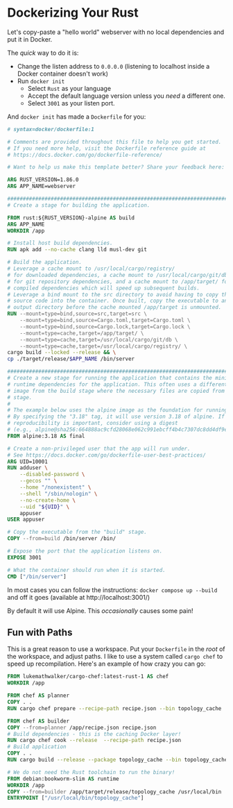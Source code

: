 # Dockerizing Your Rust

Let's copy-paste a "hello world" webserver with no local dependencies and put it in Docker.

The *quick* way to do it is:

* Change the listen address to `0.0.0.0` (listening to localhost inside a Docker container doesn't work)
* Run `docker init`
    * Select `Rust` as your language
    * Accept the default language version unless you *need* a different one.
    * Select `3001` as your listen port.

And `docker init` has made a `Dockerfile` for you:

```dockerfile
# syntax=docker/dockerfile:1

# Comments are provided throughout this file to help you get started.
# If you need more help, visit the Dockerfile reference guide at
# https://docs.docker.com/go/dockerfile-reference/

# Want to help us make this template better? Share your feedback here: https://forms.gle/ybq9Krt8jtBL3iCk7

ARG RUST_VERSION=1.86.0
ARG APP_NAME=webserver

################################################################################
# Create a stage for building the application.

FROM rust:${RUST_VERSION}-alpine AS build
ARG APP_NAME
WORKDIR /app

# Install host build dependencies.
RUN apk add --no-cache clang lld musl-dev git

# Build the application.
# Leverage a cache mount to /usr/local/cargo/registry/
# for downloaded dependencies, a cache mount to /usr/local/cargo/git/db
# for git repository dependencies, and a cache mount to /app/target/ for
# compiled dependencies which will speed up subsequent builds.
# Leverage a bind mount to the src directory to avoid having to copy the
# source code into the container. Once built, copy the executable to an
# output directory before the cache mounted /app/target is unmounted.
RUN --mount=type=bind,source=src,target=src \
    --mount=type=bind,source=Cargo.toml,target=Cargo.toml \
    --mount=type=bind,source=Cargo.lock,target=Cargo.lock \
    --mount=type=cache,target=/app/target/ \
    --mount=type=cache,target=/usr/local/cargo/git/db \
    --mount=type=cache,target=/usr/local/cargo/registry/ \
cargo build --locked --release && \
cp ./target/release/$APP_NAME /bin/server

################################################################################
# Create a new stage for running the application that contains the minimal
# runtime dependencies for the application. This often uses a different base
# image from the build stage where the necessary files are copied from the build
# stage.
#
# The example below uses the alpine image as the foundation for running the app.
# By specifying the "3.18" tag, it will use version 3.18 of alpine. If
# reproducibility is important, consider using a digest
# (e.g., alpine@sha256:664888ac9cfd28068e062c991ebcff4b4c7307dc8dd4df9e728bedde5c449d91).
FROM alpine:3.18 AS final

# Create a non-privileged user that the app will run under.
# See https://docs.docker.com/go/dockerfile-user-best-practices/
ARG UID=10001
RUN adduser \
    --disabled-password \
    --gecos "" \
    --home "/nonexistent" \
    --shell "/sbin/nologin" \
    --no-create-home \
    --uid "${UID}" \
    appuser
USER appuser

# Copy the executable from the "build" stage.
COPY --from=build /bin/server /bin/

# Expose the port that the application listens on.
EXPOSE 3001

# What the container should run when it is started.
CMD ["/bin/server"]
```

In most cases you can follow the instructions: `docker compose up --build` and off it goes (available at http://localhost:3001/)

By default it will use Alpine. This *occasionally* causes some pain!

## Fun with Paths

This is a great reason to use a workspace. Put your `Dockerfile` in the *root* of the workspace, and adjust paths. I like to use a system called `cargo chef` to speed up recompilation. Here's an example of how crazy you can go:

```dockerfile
FROM lukemathwalker/cargo-chef:latest-rust-1 AS chef
WORKDIR /app

FROM chef AS planner
COPY . .
RUN cargo chef prepare --recipe-path recipe.json --bin topology_cache

FROM chef AS builder
COPY --from=planner /app/recipe.json recipe.json
# Build dependencies - this is the caching Docker layer!
RUN cargo chef cook --release  --recipe-path recipe.json
# Build application
COPY . .
RUN cargo build --release --package topology_cache --bin topology_cache

# We do not need the Rust toolchain to run the binary!
FROM debian:bookworm-slim AS runtime
WORKDIR /app
COPY --from=builder /app/target/release/topology_cache /usr/local/bin
ENTRYPOINT ["/usr/local/bin/topology_cache"]
```
